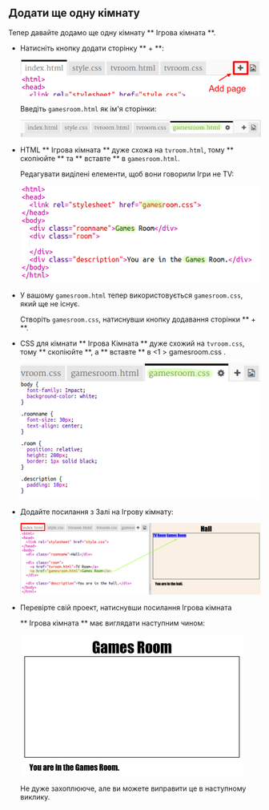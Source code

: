 ## Додати ще одну кімнату

Тепер давайте додамо ще одну кімнату ** Ігрова кімната **.

+ Натисніть кнопку додати сторінку ** + **:
    
    ![скріншот](images/rooms-add-page.png)
    
    Введіть ` gamesroom.html ` як ім'я сторінки:
    
    ![скріншот](images/rooms-games-html.png)

+ HTML ** Ігрова кімната ** дуже схожа на ` tvroom.html `, тому ** скопіюйте ** та ** вставте ** в ` gamesroom.html `.
    
    Редагувати виділені елементи, щоб вони говорили Ігри не TV:
    
    ![скріншот](images/rooms-games-html2.png)

+ У вашому ` gamesroom.html ` тепер використовується ` gamesroom.css `, який ще не існує.
    
    Створіть ` gamesroom.css `, натиснувши кнопку додавання сторінки ** + **.

+ CSS для кімнати ** Ігрова Кімната ** дуже схожий на ` tvroom.css `, тому ** скопіюйте **, а ** вставте ** в <1 > gamesroom.css </code>.
    
    ![скріншот](images/rooms-add-games-css.png)

+ Додайте посилання з Залі на Ігрову кімнату:
    
    ![скріншот](images/rooms-hall-games.png)

+ Перевірте свій проект, натиснувши посилання Ігрова кімната
    
    ** Ігрова кімната ** має виглядати наступним чином:
    
    ![скріншот](images/rooms-games-before.png)
    
    Не дуже захоплююче, але ви можете виправити це в наступному виклику.